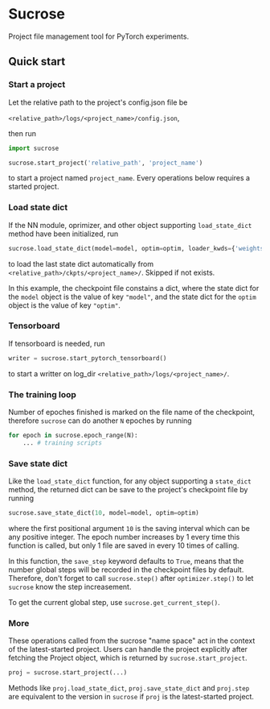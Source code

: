 # Sucrose

Project file management tool for PyTorch experiments.

## Quick start

### Start a project

Let the relative path to the project's config.json file be

`<relative_path>/logs/<project_name>/config.json`,

then run
```python
import sucrose

sucrose.start_project('relative_path', 'project_name')
```
to start a project named `project_name`.
Every operations below requires a started project.

### Load state dict

If the NN module, oprimizer, and other object supporting `load_state_dict` method have been initialized, run

```python
sucrose.load_state_dict(model=model, optim=optim, loader_kwds={'weights_only': True})
```

to load the last state dict automatically from
`<relative_path>/ckpts/<project_name>/`.
Skipped if not exists.

In this example, the checkpoint file constains a dict, where the state dict for the `model` object is the value of key `"model"`, and the state dict for the `optim` object is the value of key `"optim"`.

### Tensorboard

If tensorboard is needed, run

```python
writer = sucrose.start_pytorch_tensorboard()
```

to start a writter on log_dir `<relative_path>/logs/<project_name>/`.

### The training loop

Number of epoches finished is marked on the file name of the checkpoint, therefore `sucrose` can do another `N` epoches by running

```python
for epoch in sucrose.epoch_range(N):
    ... # training scripts
```

### Save state dict

Like the `load_state_dict` function, for any object supporting a `state_dict` method, the returned dict can be save to the project's checkpoint file by running

```python
sucrose.save_state_dict(10, model=model, optim=optim)
```

where the first positional argument `10` is the saving interval which can be any positive integer.
The epoch number increases by 1 every time this function is called, but only 1 file are saved in every 10 times of calling.

In this function, the `save_step` keyword defaults to `True`, means that the number global steps will be recorded in the checkpoint files by default.
Therefore, don't forget to call `sucrose.step()` after `optimizer.step()` to let `sucrose` know the step increasement.

To get the current global step, use
`sucrose.get_current_step()`.

### More

These operations called from the sucrose "name space" act in the context of the latest-started project.
Users can handle the project explicitly after fetching the Project object, which is returned by `sucrose.start_project`.
```python
proj = sucrose.start_project(...)
```
Methods like `proj.load_state_dict`, `proj.save_state_dict` and `proj.step` are equivalent to the version in `sucrose` if `proj` is the latest-started project.